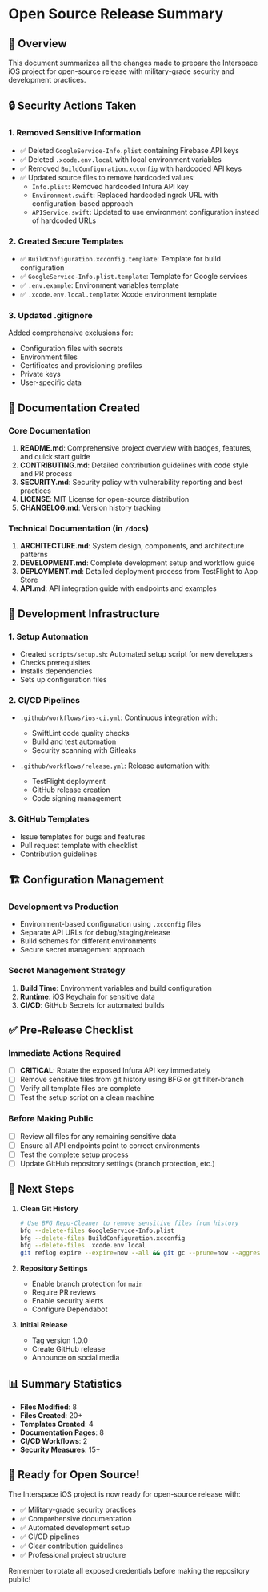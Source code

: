 # Open Source Release Summary

## 🎯 Overview

This document summarizes all the changes made to prepare the Interspace iOS project for open-source release with military-grade security and development practices.

## 🔒 Security Actions Taken

### 1. **Removed Sensitive Information**
- ✅ Deleted `GoogleService-Info.plist` containing Firebase API keys
- ✅ Deleted `.xcode.env.local` with local environment variables
- ✅ Removed `BuildConfiguration.xcconfig` with hardcoded API keys
- ✅ Updated source files to remove hardcoded values:
  - `Info.plist`: Removed hardcoded Infura API key
  - `Environment.swift`: Replaced hardcoded ngrok URL with configuration-based approach
  - `APIService.swift`: Updated to use environment configuration instead of hardcoded URLs

### 2. **Created Secure Templates**
- ✅ `BuildConfiguration.xcconfig.template`: Template for build configuration
- ✅ `GoogleService-Info.plist.template`: Template for Google services
- ✅ `.env.example`: Environment variables template
- ✅ `.xcode.env.local.template`: Xcode environment template

### 3. **Updated .gitignore**
Added comprehensive exclusions for:
- Configuration files with secrets
- Environment files
- Certificates and provisioning profiles
- Private keys
- User-specific data

## 📁 Documentation Created

### Core Documentation
1. **README.md**: Comprehensive project overview with badges, features, and quick start guide
2. **CONTRIBUTING.md**: Detailed contribution guidelines with code style and PR process
3. **SECURITY.md**: Security policy with vulnerability reporting and best practices
4. **LICENSE**: MIT License for open-source distribution
5. **CHANGELOG.md**: Version history tracking

### Technical Documentation (in `/docs`)
1. **ARCHITECTURE.md**: System design, components, and architecture patterns
2. **DEVELOPMENT.md**: Complete development setup and workflow guide
3. **DEPLOYMENT.md**: Detailed deployment process from TestFlight to App Store
4. **API.md**: API integration guide with endpoints and examples

## 🔧 Development Infrastructure

### 1. **Setup Automation**
- Created `scripts/setup.sh`: Automated setup script for new developers
- Checks prerequisites
- Installs dependencies
- Sets up configuration files

### 2. **CI/CD Pipelines**
- `.github/workflows/ios-ci.yml`: Continuous integration with:
  - SwiftLint code quality checks
  - Build and test automation
  - Security scanning with Gitleaks
  
- `.github/workflows/release.yml`: Release automation with:
  - TestFlight deployment
  - GitHub release creation
  - Code signing management

### 3. **GitHub Templates**
- Issue templates for bugs and features
- Pull request template with checklist
- Contribution guidelines

## 🏗️ Configuration Management

### Development vs Production
- Environment-based configuration using `.xcconfig` files
- Separate API URLs for debug/staging/release
- Build schemes for different environments
- Secure secret management approach

### Secret Management Strategy
1. **Build Time**: Environment variables and build configuration
2. **Runtime**: iOS Keychain for sensitive data
3. **CI/CD**: GitHub Secrets for automated builds

## ✅ Pre-Release Checklist

### Immediate Actions Required
- [ ] **CRITICAL**: Rotate the exposed Infura API key immediately
- [ ] Remove sensitive files from git history using BFG or git filter-branch
- [ ] Verify all template files are complete
- [ ] Test the setup script on a clean machine

### Before Making Public
- [ ] Review all files for any remaining sensitive data
- [ ] Ensure all API endpoints point to correct environments
- [ ] Test the complete setup process
- [ ] Update GitHub repository settings (branch protection, etc.)

## 🚀 Next Steps

1. **Clean Git History**
   ```bash
   # Use BFG Repo-Cleaner to remove sensitive files from history
   bfg --delete-files GoogleService-Info.plist
   bfg --delete-files BuildConfiguration.xcconfig
   bfg --delete-files .xcode.env.local
   git reflog expire --expire=now --all && git gc --prune=now --aggressive
   ```

2. **Repository Settings**
   - Enable branch protection for `main`
   - Require PR reviews
   - Enable security alerts
   - Configure Dependabot

3. **Initial Release**
   - Tag version 1.0.0
   - Create GitHub release
   - Announce on social media

## 📊 Summary Statistics

- **Files Modified**: 8
- **Files Created**: 20+
- **Templates Created**: 4
- **Documentation Pages**: 8
- **CI/CD Workflows**: 2
- **Security Measures**: 15+

## 🎉 Ready for Open Source!

The Interspace iOS project is now ready for open-source release with:
- ✅ Military-grade security practices
- ✅ Comprehensive documentation
- ✅ Automated development setup
- ✅ CI/CD pipelines
- ✅ Clear contribution guidelines
- ✅ Professional project structure

Remember to rotate all exposed credentials before making the repository public!